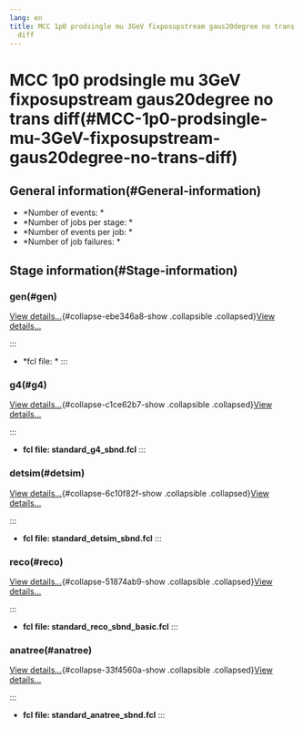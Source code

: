 ```yaml
---
lang: en
title: MCC 1p0 prodsingle mu 3GeV fixposupstream gaus20degree no trans
  diff
---
```




MCC 1p0 prodsingle mu 3GeV fixposupstream gaus20degree no trans diff(#MCC-1p0-prodsingle-mu-3GeV-fixposupstream-gaus20degree-no-trans-diff)
============================================================================================================================================================



General information(#General-information) 
----------------------------------------------------------

-   \*Number of events: \*
-   \*Number of jobs per stage: \*
-   \*Number of events per job: \*
-   \*Number of job failures: \*



Stage information(#Stage-information) 
------------------------------------------------------



### gen(#gen) 

[View details\...](#){#collapse-ebe346a8-show .collapsible
.collapsed}[View details\...](#)

::: 
-   \*fcl file: \*
:::



### g4(#g4) 

[View details\...](#){#collapse-c1ce62b7-show .collapsible
.collapsed}[View details\...](#)

::: 
-   **fcl file: standard\_g4\_sbnd.fcl**
:::



### detsim(#detsim) 

[View details\...](#){#collapse-6c10f82f-show .collapsible
.collapsed}[View details\...](#)

::: 
-   **fcl file: standard\_detsim\_sbnd.fcl**
:::



### reco(#reco) 

[View details\...](#){#collapse-51874ab9-show .collapsible
.collapsed}[View details\...](#)

::: 
-   **fcl file: standard\_reco\_sbnd\_basic.fcl**
:::



### anatree(#anatree) 

[View details\...](#){#collapse-33f4560a-show .collapsible
.collapsed}[View details\...](#)

::: 
-   **fcl file: standard\_anatree\_sbnd.fcl**
:::
